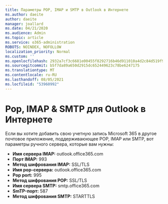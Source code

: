 ```yaml
---
title: Параметры POP, IMAP и SMTP в Outlook в Интернете
ms.author: daeite
author: daeite
manager: joallard
ms.date: 04/21/2020
ms.audience: Admin
ms.topic: article
ms.service: o365-administration
ROBOTS: NOINDEX, NOFOLLOW
localization_priority: Normal
ms.custom: ''
ms.openlocfilehash: 2932a7cf3c6681e00455f8292716b46d911010a4d2c84d519f90b2ffa971b35f
ms.sourcegitcommit: b5f7da89a650d2915dc652449623c78be6247175
ms.translationtype: MT
ms.contentlocale: ru-RU
ms.lasthandoff: 08/05/2021
ms.locfileid: "53960992"
---
```

# <a name="pop-imap--smtp-settings-for-outlook-on-the-web"></a>Pop, IMAP & SMTP для Outlook в Интернете

Если вы хотите добавить свою учетную запись Microsoft 365 в другое почтовое приложение, поддерживаюющее POP, IMAP или SMTP, вот параметры ручного сервера, которые вам нужны:
  
- **Имя сервера IMAP:** outlook.office365.com
- **Порт IMAP:** 993
- **Метод шифрования IMAP:** SSL/TLS
- **Имя pop-сервера:** outlook.office365.com  
- **Pop port:** 995  
- **Метод шифрования POP:** SSL/TLS  
- **Имя сервера SMTP:** smtp.office365.com
- **SmTP-порт:** 587
- **Метод шифрования SMTP:** STARTTLS